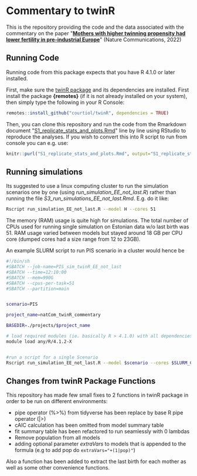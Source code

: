 # Commentary to twinR 

This is the repository providing the code and the data associated with the commentary on the paper
"[**Mothers with higher twinning propensity had lower fertility in pre-industrial Europe**](https://doi.org/10.1038/s41467-022-30366-9)" (Nature Communications, 2022) 


## Running Code

Running code from this package expects that you have R 4.1.0 or later installed. 

First, make sure the [twinR package](https://github.com/courtiol/twinR) and its dependencies are installed. First install the package **{remotes}** (if it is not already installed on your system), then simply type the following in your R Console:

```r
remotes::install_github("courtiol/twinR", dependencies = TRUE)
```

Then, you can clone this repository and run the code from the Rmarkdown document "[S1_replicate_stats_and_plots.Rmd](https://github.com/rix133/natCom_twinR_commentary/blob/main/S1_replicate_stats_and_plots.Rmd)" line by line using RStudio to reproduce the analyses. If you wish to convert this into R script to run from console you can e.g. use:

```r
knitr::purl("S1_replicate_stats_and_plots.Rmd", output="S1_replicate_stats_and_plots.R")
```

## Running simulations

Its suggested to use a linux computing cluster to run the simulation scenarios one by one (using *run_simulation_EE_not_last.R*) rather than running the file *S3_run_simulations_EE_not_last.Rmd*. E.g. do it like:

```bash 
Rscript run_simulation_EE_not_last.R --model H --cores 51
```
The memory (RAM) usage is quite high for simulations. The total number of CPUs used for running single simulation on Estonian data w/o last birth was 51. RAM usage varied between models but stayed around 18 GB per CPU core (dumped cores had a size range from 12 to 23GB).

An example SLURM script to run PIS scenario in a cluster would hence be

```bash 
#!/bin/sh
#SBATCH --job-name=PIS_sim_twinR_EE_not_last
#SBATCH --time=12:10:00
#SBATCH --mem=990G
#SBATCH --cpus-per-task=51
#SBATCH --partition=main


scenario=PIS

project_name=natCom_twinR_commentary

BASEDIR=./projects/$project_name

# load required modules (ie. basically R > 4.1.0) with all dependencies installed
module load any/R/4.1.2-X


#run a script for a single Scenario
Rscript run_simulation_EE_not_last.R --model $scenario --cores $SLURM_CPUS_PER_TASK

```


## Changes from twinR Package Functions

This repository has made few small fixes to 2 functions in twinR package in order to be run on different environments:

* pipe operator (%>%) from tidyverse has been replace by base R pipe operator (|>) 
* cAIC calculation has been omitted from model summary table
* fit summary table has been refactored to run seamlessly with 0 lambdas
* Remove population from all models 
* adding optional parameter *extraVars* to models that is appended to the formula (e.g to add pop do `extraVars="+(1|pop)"`)

Also a function has been added to extract the last birth for each mother as well as some other convenience functions.

